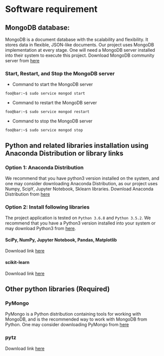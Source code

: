 # Software requirement

## MongoDB database:
MongoDB is a document database with the scalability and flexibility. It stores data in flexible, JSON-like documents.
Our project uses MongoDB implementation at every stage. One will need a MongoDB server installed into their system to execute this project.
Download MongoDB community server from [here](https://www.mongodb.com/download-center/community)

### Start, Restart, and Stop  the MongoDB server 
- Command to start the MongoDB server
```shell
foo@bar:~$ sudo service mongod start

```

- Command to restart the MongoDB server
```shell
foo@bar:~$ sudo service mongod restart

```

- Command to stop the MongoDB server

```shell
foo@bar:~$ sudo service mongod stop

```

## Python and related libraries installation using Anaconda Distribution or library links
### Option 1: Anaconda Distribution
We recommend that you have python3 version installed on the system, and one may consider downloading Anaconda Distribution, as our project uses Numpy, ScipY, Jupyter Notebook, Sklearn libraries. Download Anaconda Distribution from [here](https://www.anaconda.com/distribution/#download-section)


### Option 2: Install following libraries

The project application is tested on `Python 3.6.8` and `Python 3.5.2`. We recommend that you have a Python3 version installed into your system or may download Python3 from [here](https://www.python.org/downloads/).

#### SciPy, NumPy, Jupyter Notebook, Pandas, Matplotlib
Download link [here](https://scipy.org/install.html)

#### scikit-learn
Download link [here](https://scikit-learn.org/stable/install.html)

## Other python libraries (Required)
### PyMongo
PyMongo is a Python distribution containing tools for working with MongoDB, and is the recommended way to work with MongoDB from Python. One may consider downloading PyMongo from [here](https://api.mongodb.com/python/current/index.html)
### pytz 
Download link [here](https://pypi.org/project/pytz/)
